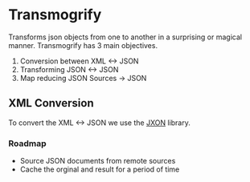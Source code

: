 # Transmogrify

Transforms json objects from one to another in a surprising or magical manner.  Transmogrify has 3 main objectives.

1. Conversion between XML <-> JSON
2. Transforming JSON <-> JSON
3. Map reducing JSON Sources -> JSON

## XML Conversion

To convert the XML <-> JSON we use the [JXON](https://github.com/tyrasd/jxon) library.




### Roadmap

* Source JSON documents from remote sources
* Cache the orginal and result for a period of time
